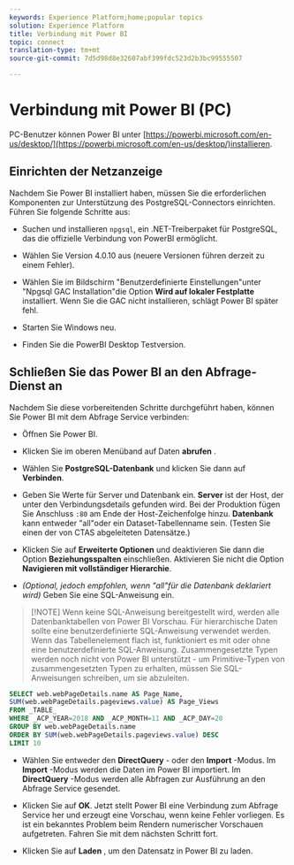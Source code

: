 ```yaml
---
keywords: Experience Platform;home;popular topics
solution: Experience Platform
title: Verbindung mit Power BI
topic: connect
translation-type: tm+mt
source-git-commit: 7d5d98d8e32607abf399fdc523d2b3bc99555507

---
```



# Verbindung mit Power BI (PC)

PC-Benutzer können Power BI unter [https://powerbi.microsoft.com/en-us/desktop/](https://powerbi.microsoft.com/en-us/desktop/)installieren.

## Einrichten der Netzanzeige

Nachdem Sie Power BI installiert haben, müssen Sie die erforderlichen Komponenten zur Unterstützung des PostgreSQL-Connectors einrichten. Führen Sie folgende Schritte aus:

- Suchen und installieren `npgsql`, ein .NET-Treiberpaket für PostgreSQL, das die offizielle Verbindung von PowerBI ermöglicht.

- Wählen Sie Version 4.0.10 aus (neuere Versionen führen derzeit zu einem Fehler).

- Wählen Sie im Bildschirm &quot;Benutzerdefinierte Einstellungen&quot;unter &quot;Npgsql GAC Installation&quot;die Option **Wird auf lokaler Festplatte** installiert. Wenn Sie die GAC nicht installieren, schlägt Power BI später fehl.

- Starten Sie Windows neu.

- Finden Sie die PowerBI Desktop Testversion.

## Schließen Sie das Power BI an den Abfrage-Dienst an

Nachdem Sie diese vorbereitenden Schritte durchgeführt haben, können Sie Power BI mit dem Abfrage Service verbinden:

- Öffnen Sie Power BI.

- Klicken Sie im oberen Menüband auf Daten **abrufen** .

- Wählen Sie **PostgreSQL-Datenbank** und klicken Sie dann auf **Verbinden**.

- Geben Sie Werte für Server und Datenbank ein. **Server** ist der Host, der unter den Verbindungsdetails gefunden wird. Bei der Produktion fügen Sie Anschluss `:80` am Ende der Host-Zeichenfolge hinzu. **Datenbank** kann entweder &quot;all&quot;oder ein Dataset-Tabellenname sein. (Testen Sie einen der von CTAS abgeleiteten Datensätze.)

- Klicken Sie auf **Erweiterte Optionen** und deaktivieren Sie dann die Option **Beziehungsspalten** einschließen. Aktivieren Sie nicht die Option **Navigieren mit vollständiger Hierarchie**.

- *(Optional, jedoch empfohlen, wenn &quot;all&quot;für die Datenbank deklariert wird)* Geben Sie eine SQL-Anweisung ein.

>[!NOTE] Wenn keine SQL-Anweisung bereitgestellt wird, werden alle Datenbanktabellen von Power BI Vorschau. Für hierarchische Daten sollte eine benutzerdefinierte SQL-Anweisung verwendet werden. Wenn das Tabellenelement flach ist, funktioniert es mit oder ohne eine benutzerdefinierte SQL-Anweisung. Zusammengesetzte Typen werden noch nicht von Power BI unterstützt - um Primitive-Typen von zusammengesetzten Typen zu erhalten, müssen Sie SQL-Anweisungen schreiben, um sie abzuleiten.

```sql
SELECT web.webPageDetails.name AS Page_Name, 
SUM(web.webPageDetails.pageviews.value) AS Page_Views 
FROM _TABLE_ 
WHERE _ACP_YEAR=2018 AND _ACP_MONTH=11 AND _ACP_DAY=20 
GROUP BY web.webPageDetails.name 
ORDER BY SUM(web.webPageDetails.pageviews.value) DESC 
LIMIT 10
```

- Wählen Sie entweder den **DirectQuery** - oder den **Import** -Modus. Im **Import** -Modus werden die Daten im Power BI importiert. Im **DirectQuery** -Modus werden alle Abfragen zur Ausführung an den Abfrage Service gesendet.

- Klicken Sie auf **OK**. Jetzt stellt Power BI eine Verbindung zum Abfrage Service her und erzeugt eine Vorschau, wenn keine Fehler vorliegen. Es ist ein bekanntes Problem beim Rendern numerischer Vorschauen aufgetreten. Fahren Sie mit dem nächsten Schritt fort.

- Klicken Sie auf **Laden** , um den Datensatz in Power BI zu laden.
